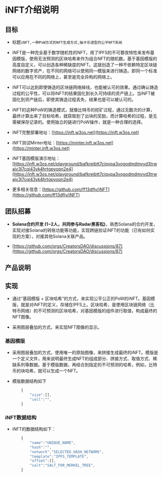 # iNFT介绍说明

## 目标

* 标题`iNFT,一种PoW方式的NFT生成方式,抽卡乐透型的公平NFT系统`

* iNFT是一种完全基于数学随机性的NFT，用了IPFS的不可篡改特性来发布基因模版，使用无法预测的区块哈希来作为组合NFT的随机数。基于基因模版的高度自定义，可以创造各种稀缺度的NFT。这就创造了一种不依赖特定区块链网络的数字资产，在不同的网络可以使用同一模版来进行铸造。即同一个标准可以应用在不同的网络上，甚至是完全异构的网络上。

* iNFT可以达到即使铸造的区块链网络掉线，也能被认可的效果。通过确认铸造过程的公平性，可以将iNFT的结果固化到长久可持续的资产链上。当iNFT被固化到资产链后，即使其铸造过程丢失，结果也是可以被认可的。

* iNFT的这种PoW的铸造模式，就像比特币的挖矿过程，通过无数次的计算，最终计算出来了目标哈希，就获取到了出块的奖励，而计算哈希的过程，是无需被保存记录的。使用独立的链进行PoW操作，就是一种合理的选择。

* iNFT完整部署地址：[https://inft.w3os.net](https://inft.w3os.net)

* iNFT测试Minter地址：[https://minter.inft.w3os.net](https://minter.inft.w3os.net)

* iNFT基因模版演示地址：[https://inft.w3os.net/playground/bafkreibtt7ciqypa3vogodmdmvyd3trwajv3l7cqi43yk4hrtgpyopn2e4](https://inft.w3os.net/playground/bafkreibtt7ciqypa3vogodmdmvyd3trwajv3l7cqi43yk4hrtgpyopn2e4)

* 更多相关信息：[https://github.com/ff13dfly/iNFT](https://github.com/ff13dfly/iNFT)

## 团队招募

* **Solana合约开发 (1~2人，共同参与Radar黑客松)**，熟悉Solana的合约开发，实现对接Solana的转账功能等功能，实现跨链验证iNFT的功能（已有如何实现的方案），对接其他Solana关联产品。

* [https://github.com/orgs/CreatorsDAO/discussions/87](https://github.com/orgs/CreatorsDAO/discussions/87)

## 产品说明

## 实现

* 通过“基因模版 + 区块哈希”的方式，来实现公平公正的PoW的iNFT。基因模版，就是对iNFT的定义，存储在IPFS上。区块哈希，是使用区块链网络（比特币网络）的不可预测的区块哈希，对基因模版的组件进行取值，构成最终的NFT图像。

* 采用图层叠加的方式，来实现NFT图像的显示。

### 基因模版

* 采用图层叠加的方式，使用唯一的原始图像，来拼接生成最终的iNFT。模版是一个定义文件，用来说明最终生成NFT的组成部分、拼接方式、取值方式、稀缺系列等数据。基于模版数据，再结合到指定的不可预测的哈希，例如，比特币的块哈希，就可以生成一个NFT。

* 模版数据结构如下

    ```Javascript
        {
            "size":[],
            "cell":"",
        }
    ```

### iNFT数据结构

* iNFT的数据结构如下：

    ```Javascript
        {
            "name":"UNIQUE_NAME",
            "hash":"",
            "network","SELECTED_HASH_NETWORK",
            "template":"IPFS_TEMPLATE",
            "offset":[],
            "salt":"SALT_FOR_MERKEL_TREE",
        }
    ```